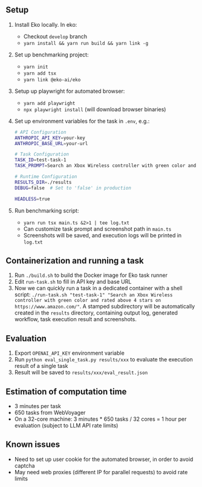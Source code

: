 ## Setup

1. Install Eko locally. In eko:
    - Checkout `develop` branch
    - `yarn install && yarn run build && yarn link -g`

2. Set up benchmarking project:
    - `yarn init`
    - `yarn add tsx`
    - `yarn link @eko-ai/eko`

3. Setup up playwright for automated browser:
    - `yarn add playwright`
    - `npx playwright install` (will download browser binaries)

4. Set up environment variables for the task in `.env`, e.g.:

    ```bash
    # API Configuration
    ANTHROPIC_API_KEY=your-key
    ANTHROPIC_BASE_URL=your-url

    # Task Configuration
    TASK_ID=test-task-1
    TASK_PROMPT=Search an Xbox Wireless controller with green color and rated above 4 stars on https://www.amazon.com/

    # Runtime Configuration
    RESULTS_DIR=./results
    DEBUG=false  # Set to 'false' in production

    HEADLESS=true
    ```

5. Run benchmarking script:
   - `yarn run tsx main.ts &2>1 | tee log.txt`
   - Can customize task prompt and screenshot path in `main.ts`
   - Screenshots will be saved, and execution logs will be printed in `log.txt`

## Containerization and running a task

1. Run `./build.sh` to build the Docker image for Eko task runner
2. Edit `run-task.sh` to fill in API key and base URL
3. Now we can quickly run a task in a dedicated container with a shell script: `./run-task.sh "test-task-1" "Search an Xbox Wireless controller with green color and rated above 4 stars on https://www.amazon.com/"`. A stamped subdirectory will be automatically created in the `results` directory, containing output log, generated workflow, task execution result and screenshots.

## Evaluation

1. Export `OPENAI_API_KEY` environment variable
2. Run `python eval_single_task.py results/xxx` to evaluate the execution result of a single task
3. Result will be saved to `results/xxx/eval_result.json`

## Estimation of computation time

- 3 minutes per task
- 650 tasks from WebVoyager
- On a 32-core machine: 3 minutes * 650 tasks / 32 cores = 1 hour per evaluation (subject to LLM API rate limits)

## Known issues

- Need to set up user cookie for the automated browser, in order to avoid captcha
- May need web proxies (different IP for parallel requests) to avoid rate limits
